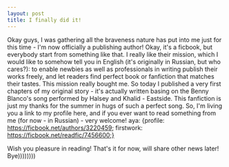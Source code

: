 ```yaml
---
layout: post
title: I finally did it!
---
```

Okay guys, I was gathering all the braveness nature has put into me just for this time - I'm now officially a publishing author! Okay, it's
a ficbook, but everybody start from something like that. I really like their mission, which I would like to somehow tell you in English (it's
originally in Russian, but who cares?): to enable newbies as well as professionals in writing publish their works freely, and let readers find
perfect book or fanfiction that matches their tastes. This mission really bought me. So today I published a very first chapters of my original
story - it's actually written basing on the Benny Blanco's song performed by Halsey and Khalid - Eastside. This fanfiction is just my thanks
for the summer in hugs of such a perfect song. So, I'm living you a link to my profile here, and if you ever want to read something from me
(for now - in Russian) - very welcome!
aya:
  {profile: https://ficbook.net/authors/3220459;
   firstwork: https://ficbook.net/readfic/7456600;}
   
   Wish you pleasure in reading! That's it for now, will share other news later! Bye))))))))
